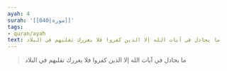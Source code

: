 ```yaml
---
ayah: 4
surah: '[[040|سورة]]'
tags:
- quran/ayah
text: ما يجادل في آيات الله إلا الذين كفروا فلا يغررك تقلبهم في البلاد
---
```

> ما يجادل في آيات الله إلا الذين كفروا فلا يغررك تقلبهم في البلاد
